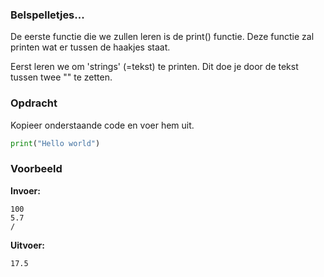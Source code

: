 ### Belspelletjes...

De eerste functie die we zullen leren is de print() functie. Deze functie zal printen wat er tussen de haakjes staat. 

Eerst leren we om 'strings' (=tekst) te printen. Dit doe je door de tekst tussen twee "" te zetten.

### Opdracht
Kopieer onderstaande code en voer hem uit.

```python
print("Hello world")
```

### Voorbeeld

**Invoer:**

    100
    5.7
    /

**Uitvoer:**

    17.5

